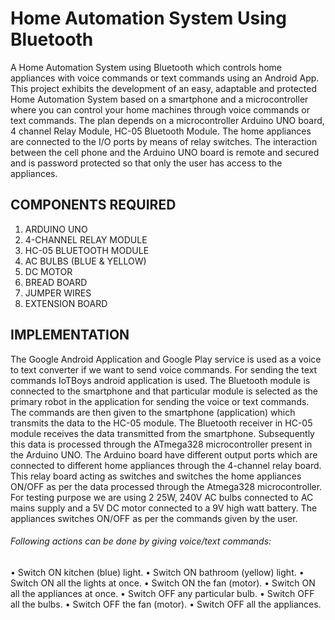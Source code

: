 # Home Automation System Using Bluetooth
A Home Automation System using Bluetooth which controls home appliances with voice commands or text commands using an Android App.
This project exhibits the development of an easy, adaptable and protected Home Automation System based on a smartphone and a microcontroller where you can control your home machines through voice commands or text commands. The plan depends on a microcontroller Arduino UNO board, 4 channel Relay Module, HC-05 Bluetooth Module. The home appliances are connected to the I/O ports by means of relay switches. The interaction between the cell phone and the Arduino UNO board is remote and secured and is password protected so that only the user has access to the appliances.


## COMPONENTS REQUIRED
1.	ARDUINO UNO
2.	4-CHANNEL RELAY MODULE
3.	HC-05 BLUETOOTH MODULE
4.	AC BULBS (BLUE & YELLOW)
5.	DC MOTOR
6.	BREAD BOARD
7.	JUMPER WIRES
8.	EXTENSION BOARD

## IMPLEMENTATION

The Google Android Application and Google Play service is used as a voice to text converter if we want to send voice commands. For sending the text commands IoTBoys android application is used. The Bluetooth module is connected to the smartphone and that particular module is selected as the primary robot in the application for sending the voice or text commands. The commands are then given to the smartphone (application) which transmits the data to the HC-05 module.
The Bluetooth receiver in HC-05 module receives the data transmitted from the smartphone. Subsequently this data is processed through the ATmega328 microcontroller present in the Arduino UNO. The Arduino board have different output ports which are connected to different home appliances through the 4-channel relay board. This relay board acting as switches and switches the home appliances ON/OFF as per the data processed through the Atmega328 microcontroller. For testing purpose we are using 2 25W, 240V AC bulbs connected to AC mains supply and a 5V DC motor connected to a 9V high watt battery. The appliances switches ON/OFF as per the commands given by the user.

###### Following actions can be done by giving voice/text commands:

•	Switch ON kitchen (blue) light.
•	Switch ON bathroom (yellow) light.
•	Switch ON all the lights at once.
•	Switch ON the fan (motor).
•	Switch ON all the appliances at once.
•	Switch OFF any particular bulb.
•	Switch OFF all the bulbs.
•	Switch OFF the fan (motor).
•	Switch OFF all the appliances.
